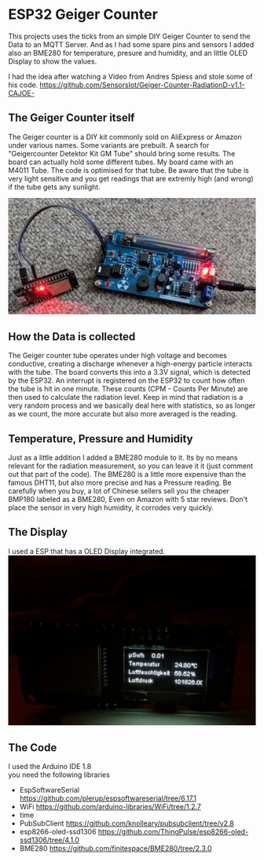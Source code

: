 # ESP32 Geiger Counter
This projects uses the ticks from an simple DIY Geiger Counter to send the Data to an MQTT Server. And as I had some spare pins and sensors I added also an BME280 for temperature, presure and humidity, and an little OLED Display to show the values.

I had the idea after watching a Video from Andres Spiess and stole some of his code. https://github.com/SensorsIot/Geiger-Counter-RadiationD-v1.1-CAJOE-

## The Geiger Counter itself
The Geiger counter is a DIY kit commonly sold on AliExpress or Amazon under various names. Some variants are prebuilt. A search for "Geigercounter Detektor Kit GM Tube" should bring some results.
The board can actually hold some different tubes. My board came with an M4011 Tube. The code is optimised for that tube. Be aware that the tube is very light sensitive and you get readings that are extremly high (and wrong) if the tube gets any sunlight.

![ESP32 with Display](Documentation/geigerzaehler-mit-esp32.jpg)

## How the Data is collected
The Geiger counter tube operates under high voltage and becomes conductive, creating a discharge whenever a high-energy particle interacts with the tube. The board converts this into a 3.3V signal, which is detected by the ESP32. An interrupt is registered on the ESP32 to count how often the tube is hit in one minute. These counts (CPM - Counts Per Minute) are then used to calculate the radiation level.
Keep in mind that radiation is a very random process and we basically deal here with statistics, so as longer as we count, the more accurate but also more averaged is the reading.

## Temperature, Pressure and Humidity
Just as a little addition I added a BME280 module to it. Its by no means relevant for the radiation measurement, so you can leave it it (just comment out that part of the code).
The BME280 is a little more expensive than the famous DHT11, but also more precise and has a Pressure reading. Be carefully when you buy, a lot of Chinese sellers sell you the cheaper BMP180 labeled as a BME280, Even on Amazon with 5 star reviews. Don't place the sensor in very high humidity, it corrodes very quickly.

## The Display
I used a ESP that has a OLED Display integrated.  
![ESP32 with Display](Documentation/ESP32-mit-display.jpg)

## The Code
I used the Arduino IDE 1.8  
you need the following libraries
- EspSoftwareSerial https://github.com/plerup/espsoftwareserial/tree/6.17.1
- WiFi https://github.com/arduino-libraries/WiFi/tree/1.2.7
- time
- PubSubClient https://github.com/knolleary/pubsubclient/tree/v2.8
- esp8266-oled-ssd1306 https://github.com/ThingPulse/esp8266-oled-ssd1306/tree/4.1.0
- BME280 https://github.com/finitespace/BME280/tree/2.3.0
